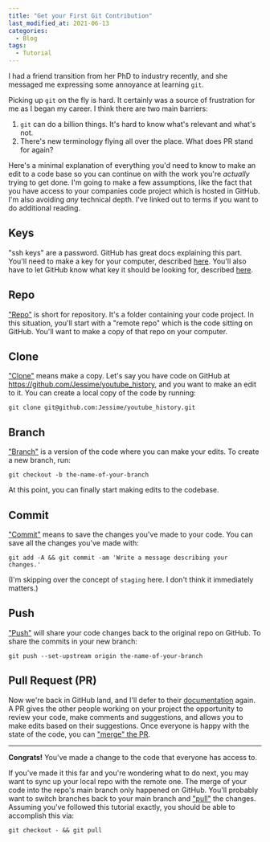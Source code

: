 ```yaml
---
title: "Get your First Git Contribution"
last_modified_at: 2021-06-13
categories:
  - Blog
tags:
  - Tutorial
---
```


I had a friend transition from her PhD to industry recently, and she messaged me expressing some annoyance at learning `git`.

Picking up `git` on the fly is hard. It certainly was a source of frustration for me as I began my career. I think there are two main barriers:

1. `git` can do a billion things. It's hard to know what's relevant and what's not.
2. There's new terminology flying all over the place. What does PR stand for again?

Here's a minimal explanation of everything you'd need to know to make an edit to a code base so you can continue on with the work you're _actually_ trying to get done. I'm going to make a few assumptions, like the fact that you have access to your companies code project which is hosted in GitHub. I'm also avoiding _any_ technical depth. I've linked out to terms if you want to do additional reading.

## Keys

"ssh keys" are a password. GitHub has great docs explaining this part. You'll need to make a key for your computer, described [here](https://docs.github.com/en/github/authenticating-to-github/connecting-to-github-with-ssh/generating-a-new-ssh-key-and-adding-it-to-the-ssh-agent). You'll also have to let GitHub know what key it should be looking for, described [here](https://docs.github.com/en/github/authenticating-to-github/connecting-to-github-with-ssh/adding-a-new-ssh-key-to-your-github-account).

## Repo

["Repo"](https://git-scm.com/book/en/v2/Git-Basics-Getting-a-Git-Repository) is short for repository. It's a folder containing your code project. In this situation, you'll start with a "remote repo" which is the code sitting on GitHub. You'll want to make a copy of that repo on your computer.

## Clone

["Clone"](https://git-scm.com/docs/git-clone) means make a copy. Let's say you have code on GitHub at https://github.com/Jessime/youtube_history, and you want to make an edit to it. You can create a local copy of the code by running:

```
git clone git@github.com:Jessime/youtube_history.git
```

## Branch

["Branch"](https://git-scm.com/docs/git-branch) is a version of the code where you can make your edits. To create a new branch, run:

```
git checkout -b the-name-of-your-branch
```

At this point, you can finally start making edits to the codebase.

## Commit

["Commit"](https://git-scm.com/docs/git-commit) means to save the changes you've made to your code. You can save all the changes you've made with:

```
git add -A && git commit -am 'Write a message describing your changes.'
```

(I'm skipping over the concept of `staging` here. I don't think it immediately matters.)

## Push

["Push"](https://git-scm.com/docs/git-push) will share your code changes back to the original repo on GitHub. To share the commits in your new branch:

```
git push --set-upstream origin the-name-of-your-branch
```

## Pull Request (PR)

Now we're back in GitHub land, and I'll defer to their [documentation](https://docs.github.com/en/github/collaborating-with-pull-requests/proposing-changes-to-your-work-with-pull-requests/about-pull-requests) again. A PR gives the other people working on your project the opportunity to review your code, make comments and suggestions, and allows you to make edits based on their suggestions. Once everyone is happy with the state of the code, you can ["merge" the PR](https://docs.github.com/en/github/collaborating-with-pull-requests/incorporating-changes-from-a-pull-request/merging-a-pull-request).

<hr>

**Congrats!** You've made a change to the code that everyone has access to.

If you've made it this far and you're wondering what to do next, you may want to sync up your local repo with the remote one. The merge of your code into the repo's main branch only happened on GitHub. You'll probably want to switch branches back to your main branch and ["pull"](https://git-scm.com/docs/git-pull) the changes. Assuming you've followed this tutorial exactly, you should be able to accomplish this via:

```
git checkout - && git pull
```

